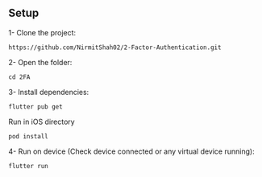 

## Setup

1- Clone the project:
```
https://github.com/NirmitShah02/2-Factor-Authentication.git
```
2- Open the folder:

```
cd 2FA
```
3- Install dependencies:

```
flutter pub get
```
Run in iOS directory
```
pod install
```
4- Run on device (Check device connected or any virtual device running):

```
flutter run
```




